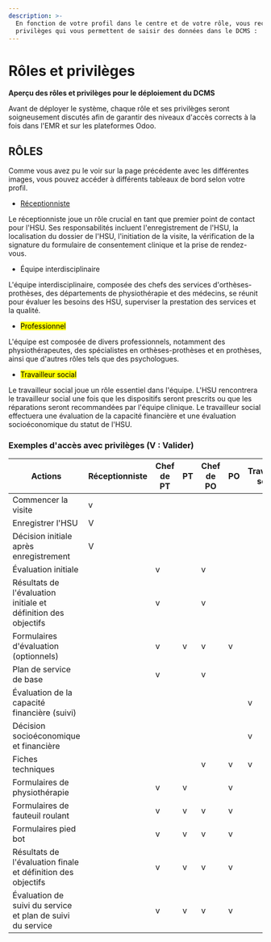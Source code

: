 ```yaml
---
description: >-
  En fonction de votre profil dans le centre et de votre rôle, vous recevrez des
  privilèges qui vous permettent de saisir des données dans le DCMS :
---
```


# Rôles et privilèges

**Aperçu des rôles et privilèges pour le déploiement du DCMS**

Avant de déployer le système, chaque rôle et ses privilèges seront soigneusement discutés afin de garantir des niveaux d'accès corrects à la fois dans l'EMR et sur les plateformes Odoo.

## RÔLES

Comme vous avez pu le voir sur la page précédente avec les différentes images, vous pouvez accéder à différents tableaux de bord selon votre profil.

* [Réceptionniste](../../../odoo/demande-de-materiaux/demande-de-materiaux-pour-produit-manufacture/demander-un-nouveau-composant-pour-refonte-etape-optionnelle)

Le réceptionniste joue un rôle crucial en tant que premier point de contact pour l'HSU. Ses responsabilités incluent l'enregistrement de l'HSU, la localisation du dossier de l'HSU, l'initiation de la visite, la vérification de la signature du formulaire de consentement clinique et la prise de rendez-vous.&#x20;

* Équipe interdisciplinaire

L'équipe interdisciplinaire, composée des chefs des services d'orthèses-prothèses, des départements de physiothérapie et des médecins, se réunit pour évaluer les besoins des HSU, superviser la prestation des services et la qualité.

* <mark style="color:bleu;">Professionnel</mark>&#x20;

L'équipe est composée de divers professionnels, notamment des physiothérapeutes, des spécialistes en orthèses-prothèses et en prothèses, ainsi que d'autres rôles tels que des psychologues.&#x20;

* <mark style="color:bleu;">Travailleur social</mark>&#x20;

Le travailleur social joue un rôle essentiel dans l'équipe. L'HSU rencontrera le travailleur social une fois que les dispositifs seront prescrits ou que les réparations seront recommandées par l'équipe clinique. Le travailleur social effectuera une évaluation de la capacité financière et une évaluation socioéconomique du statut de l'HSU.&#x20;

### Exemples d'accès avec privilèges (V : Valider)

<table><thead><tr><th width="224.60003662109375">Actions</th><th>Réceptionniste </th><th>Chef de PT</th><th>PT</th><th>Chef de PO</th><th>PO</th><th>Travailleur social </th><th width="167.0999755859375">Administrateur DCMS</th></tr></thead><tbody><tr><td>Commencer la visite</td><td>v</td><td></td><td></td><td></td><td></td><td></td><td>v</td></tr><tr><td>Enregistrer l'HSU</td><td>V</td><td></td><td></td><td></td><td></td><td></td><td>v</td></tr><tr><td>Décision initiale après enregistrement</td><td>V</td><td></td><td></td><td></td><td></td><td></td><td>v</td></tr><tr><td>Évaluation initiale</td><td></td><td>v</td><td></td><td>v</td><td></td><td></td><td>v</td></tr><tr><td>Résultats de l'évaluation initiale et définition des objectifs</td><td></td><td>v</td><td></td><td>v</td><td></td><td></td><td>v</td></tr><tr><td>Formulaires d'évaluation (optionnels)</td><td></td><td>v</td><td>v</td><td>v</td><td>v</td><td></td><td>v</td></tr><tr><td>Plan de service de base</td><td></td><td>v</td><td></td><td>v</td><td></td><td></td><td>v</td></tr><tr><td>Évaluation de la capacité financière (suivi)</td><td></td><td></td><td></td><td></td><td></td><td>v</td><td>v</td></tr><tr><td>Décision socioéconomique et financière</td><td></td><td></td><td></td><td></td><td></td><td>v</td><td>v</td></tr><tr><td>Fiches techniques</td><td></td><td></td><td></td><td>v</td><td>v</td><td>v</td><td>v</td></tr><tr><td>Formulaires de physiothérapie</td><td></td><td>v</td><td>v</td><td></td><td>v</td><td></td><td>v</td></tr><tr><td>Formulaires de fauteuil roulant</td><td></td><td>v</td><td>v</td><td>v</td><td>v</td><td></td><td>v</td></tr><tr><td>Formulaires pied bot</td><td></td><td>v</td><td>v</td><td>v</td><td>v</td><td></td><td>v</td></tr><tr><td>Résultats de l'évaluation finale et définition des objectifs </td><td></td><td>v</td><td>v</td><td>v</td><td>v</td><td></td><td>v</td></tr><tr><td>Évaluation de suivi du service et plan de suivi du service</td><td></td><td>v</td><td>v</td><td>v</td><td>v</td><td></td><td></td></tr></tbody></table>

